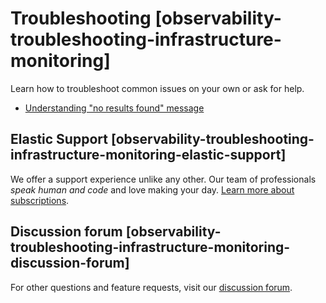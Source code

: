 # Troubleshooting [observability-troubleshooting-infrastructure-monitoring]

Learn how to troubleshoot common issues on your own or ask for help.

* [Understanding "no results found" message](../../../troubleshoot/observability/troubleshooting-infrastructure-monitoring/understanding-no-results-found-message.md)


## Elastic Support [observability-troubleshooting-infrastructure-monitoring-elastic-support] 

We offer a support experience unlike any other. Our team of professionals *speak human and code* and love making your day. [Learn more about subscriptions](https://www.elastic.co/subscriptions).


## Discussion forum [observability-troubleshooting-infrastructure-monitoring-discussion-forum] 

For other questions and feature requests, visit our [discussion forum](https://discuss.elastic.co/c/observability).


